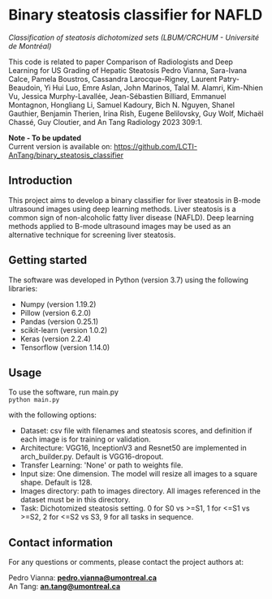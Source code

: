# Binary steatosis classifier for NAFLD

_Classification of steatosis dichotomized sets (LBUM/CRCHUM - Université de Montréal)_  

This code is related to paper Comparison of Radiologists and Deep Learning for US Grading of Hepatic Steatosis
Pedro Vianna, Sara-Ivana Calce, Pamela Boustros, Cassandra Larocque-Rigney, Laurent Patry-Beaudoin, Yi Hui Luo, Emre Aslan, John Marinos, Talal M. Alamri, Kim-Nhien Vu, Jessica Murphy-Lavallée, Jean-Sébastien Billiard, Emmanuel Montagnon, Hongliang Li, Samuel Kadoury, Bich N. Nguyen, Shanel Gauthier, Benjamin Therien, Irina Rish, Eugene Belilovsky, Guy Wolf, Michaël Chassé, Guy Cloutier, and An Tang
Radiology 2023 309:1.  

**Note  - To be updated**   
Current version is available on: https://github.com/LCTI-AnTang/binary_steatosis_classifier

## Introduction
This project aims to develop a binary classifier for liver steatosis in B-mode ultrasound images using deep learning methods. Liver steatosis is a common sign of non-alcoholic fatty liver disease (NAFLD). Deep learning methods applied to B-mode ultrasound images may be used as an alternative technique for screening liver steatosis.

## Getting started
The software was developed in Python (version 3.7) using the following libraries:

- Numpy (version 1.19.2)
- Pillow (version 6.2.0)
- Pandas (version 0.25.1)
- scikit-learn (version 1.0.2)
- Keras (version 2.2.4)
- Tensorflow (version 1.14.0)


## Usage
To use the software, run main.py  
`python main.py`  

with the following options:
- Dataset: csv file with filenames and steatosis scores, and definition if each image is for training or validation.  
- Architecture: VGG16, InceptionV3 and Resnet50 are implemented in arch_builder.py. Default is VGG16-dropout.  
- Transfer Learning: 'None' or path to weights file.  
- Input size: One dimension. The model will resize all images to a square shape. Default is 128.  
- Images directory: path to images directory. All images referenced in the dataset must be in this directory.  
- Task: Dichotomized steatosis setting. 0 for S0 vs >=S1, 1 for <=S1 vs >=S2, 2 for <=S2 vs S3, 9 for all tasks in sequence.  


## Contact information
For any questions or comments, please contact the project authors at:

Pedro Vianna: **pedro.vianna@umontreal.ca**  
An Tang: **an.tang@umontreal.ca**
